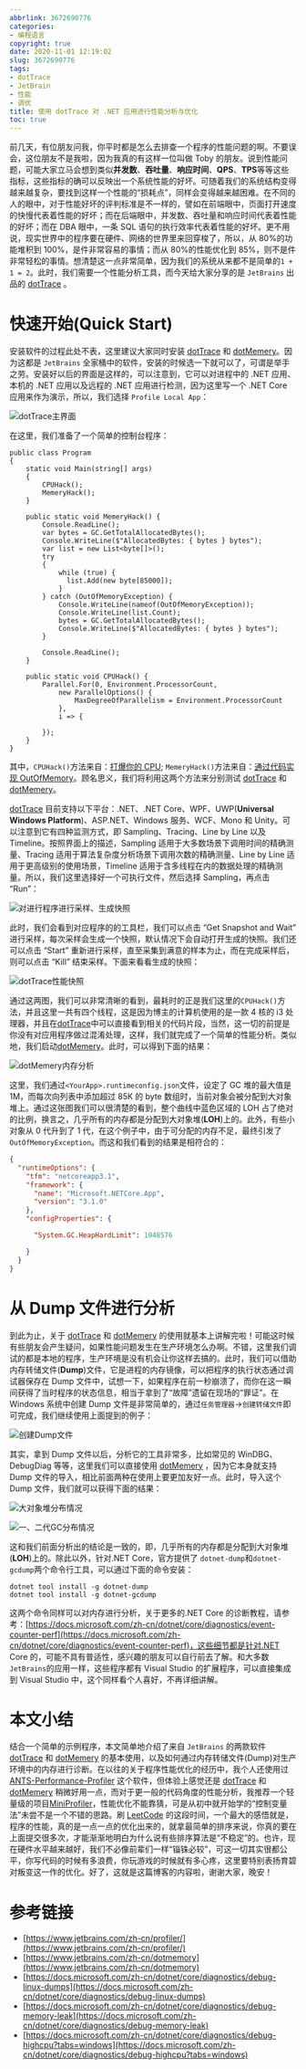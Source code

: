 ```yaml
---
abbrlink: 3672690776
categories:
- 编程语言
copyright: true
date: 2020-11-01 12:19:02
slug: 3672690776
tags:
- dotTrace
- JetBrain
- 性能
- 调优
title: 使用 dotTrace 对 .NET 应用进行性能分析与优化
toc: true
---
```


前几天，有位朋友问我，你平时都是怎么去排查一个程序的性能问题的啊。不要误会，这位朋友不是我啦，因为我真的有这样一位叫做 Toby 的朋友。说到性能问题，可能大家立马会想到类似**并发数**、**吞吐量**、**响应时间**、**QPS**、**TPS**等等这些指标，这些指标的确可以反映出一个系统性能的好坏。可随着我们的系统结构变得越来越复杂，要找到这样一个性能的“损耗点”，同样会变得越来越困难。在不同的人的眼中，对于性能好坏的评判标准是不一样的，譬如在前端眼中，页面打开速度的快慢代表着性能的好坏；而在后端眼中，并发数、吞吐量和响应时间代表着性能的好坏；而在 DBA 眼中，一条 SQL 语句的执行效率代表着性能的好坏。更不用说，现实世界中的程序要在硬件、网络的世界里来回穿梭了，所以，从 80%的功能堆积到 100%，是件非常容易的事情；而从 80%的性能优化到 85%，则不是件非常轻松的事情。想清楚这一点非常简单，因为我们的系统从来都不是简单的`1 + 1 = 2`。此时，我们需要一个性能分析工具，而今天给大家分享的是 `JetBrains` 出品的 [dotTrace](https://www.jetbrains.com/profiler/) 。

# 快速开始(Quick Start)
安装软件的过程此处不表，这里建议大家同时安装 [dotTrace](https://www.jetbrains.com/profiler/) 和  [dotMemery](https://www.jetbrains.com/dotmemory/)。因为这都是 `JetBrains` 全家桶中的软件，安装的时候选一下就可以了，可谓是举手之劳。安装好以后的界面是这样的，可以注意到，它可以对进程中的 .NET 应用、本机的 .NET 应用以及远程的 .NET 应用进行检测，因为这里写一个 .NET Core 应用来作为演示，所以，我们选择 `Profile Local App`：

![dotTrace主界面](https://i.loli.net/2020/11/01/MJA1avuHhIOSnsZ.png)

在这里，我们准备了一个简单的控制台程序：

```CSharp
public class Program
{
    static void Main(string[] args)
    {
        CPUHack();
        MemeryHack();
    }
        
    public static void MemeryHack() {
        Console.ReadLine();
        var bytes = GC.GetTotalAllocatedBytes();
        Console.WriteLine($"AllocatedBytes: { bytes } bytes");
        var list = new List<byte[]>();
        try
        {
            while (true) {
              list.Add(new byte[85000]);
            }
        } catch (OutOfMemoryException) {
            Console.WriteLine(nameof(OutOfMemoryException));
            Console.WriteLine(list.Count);
            bytes = GC.GetTotalAllocatedBytes();
            Console.WriteLine($"AllocatedBytes: { bytes } bytes");
        }

        Console.ReadLine();
    }

    public static void CPUHack() {
        Parallel.For(0, Environment.ProcessorCount,
            new ParallelOptions() {
                MaxDegreeOfParallelism = Environment.ProcessorCount
            },
            i => {
              
        });
    }
}
```
其中，`CPUHack()`方法来自：[打爆你的 CPU](https://www.cnblogs.com/weihanli/p/implement-full-cpu.html); `MemeryHack()`方法来自：[通过代码实现 OutOfMemory](https://www.cnblogs.com/weihanli/p/implement-out-of-memory.html)。顾名思义，我们将利用这两个方法来分别测试 [dotTrace](https://www.jetbrains.com/profiler/) 和  [dotMemery](https://www.jetbrains.com/dotmemory/)。

[dotTrace](https://www.jetbrains.com/profiler/) 目前支持以下平台：.NET、.NET Core、WPF、UWP(**Universal Windows Platform**)、ASP.NET、Windows 服务、WCF、Mono 和 Unity。可以注意到它有四种监测方式，即 Sampling、Tracing、Line by Line 以及 Timeline。按照界面上的描述，Sampling 适用于大多数场景下调用时间的精确测量、Tracing 适用于算法复杂度分析场景下调用次数的精确测量、Line by Line 适用于更高级别的使用场景，Timeline 适用于含多线程在内的数据处理的精确测量。所以，我们这里选择好一个可执行文件，然后选择 Sampling，再点击 “Run”：

![对进行程序进行采样、生成快照](https://i.loli.net/2020/11/01/FSvbD5wlE43CJxd.png)

此时，我们会看到对应程序的的工具栏，我们可以点击 “Get Snapshot and Wait” 进行采样，每次采样会生成一个快照，默认情况下会自动打开生成的快照。我们还可以点击 “Start” 重新进行采样，直至采集到满意的样本为止，而在完成采样后，则可以点击 “Kill” 结束采样。下面来看看生成的快照：

![dotTrace性能快照](https://i.loli.net/2020/11/01/NCO8flxrA7c69mB.png)

通过这两图，我们可以非常清晰的看到，最耗时的正是我们这里的`CPUHack()`方法，并且这里一共有四个线程，这是因为博主的计算机使用的是一款 4 核的 i3 处理器，并且在[dotTrace](https://www.jetbrains.com/profiler/)中可以直接看到相关的代码片段，当然，这一切的前提是你没有对应用程序做过混淆处理，这样，我们就完成了一个简单的性能分析。类似地，我们启动[dotMemery](https://www.jetbrains.com/dotmemory/)。此时，可以得到下面的结果：

![dotMemery内存分析](https://i.loli.net/2020/11/01/JMKZajbkWwGPT3v.png)

这里，我们通过`<YourApp>.runtimeconfig.json`文件，设定了 GC 堆的最大值是 1M，而每次向列表中添加超过 85K 的 byte 数组时，当前对象会被分配到大对象堆上。通过这张图我们可以很清楚的看到，整个曲线中蓝色区域的 LOH 占了绝对的比例，换言之，几乎所有的内存都是分配到大对象堆(**LOH**)上的。此外，有些小对象从 0 代升到了 1 代，在这个例子中，由于可分配的内存不足，最终引发了`OutOfMemoryException`。而这和我们看到的结果是相符合的：
```JSON
{
  "runtimeOptions": {
    "tfm": "netcoreapp3.1",
    "framework": {
      "name": "Microsoft.NETCore.App",
      "version": "3.1.0"
    },
    "configProperties": {

      "System.GC.HeapHardLimit": 1048576

    }
  }
}
```

# 从 Dump 文件进行分析
到此为止，关于 [dotTrace](https://www.jetbrains.com/profiler/) 和  [dotMemery](https://www.jetbrains.com/dotmemory/) 的使用就基本上讲解完啦！可能这时候有些朋友会产生疑问，如果性能问题发生在生产环境怎么办啊。不错，这里我们调试的都是本地的程序，生产环境是没有机会让你这样去搞的。此时，我们可以借助内存转储文件(**Dump**)文件，它是进程的内存镜像，可以把程序的执行状态通过调试器保存在 Dump 文件中，试想一下，如果程序在前一秒崩溃了，而你在这一瞬间获得了当时程序的状态信息，相当于拿到了“故障”遗留在现场的“罪证”。在 Windows 系统中创建 Dump 文件是非常简单的，通过`任务管理器`->`创建转储文件`即可完成，我们继续使用上面提到的例子：

![创建Dump文件](https://i.loli.net/2020/11/01/fWZ4dGENeUcoOI7.jpg)

其实，拿到 Dump 文件以后，分析它的工具非常多，比如常见的 WinDBG、DebugDiag 等等，这里我们可以直接使用 [dotMemery](https://www.jetbrains.com/dotmemory/) ，因为它本身就支持 Dump 文件的导入，相比前面两种在使用上要更加友好一点。此时，导入这个 Dump 文件，我们就可以获得下面的结果：

![大对象堆分布情况](https://i.loli.net/2020/11/02/wa7ok2LcGuVh9v1.png)

![一、二代GC分布情况](https://i.loli.net/2020/11/02/upfPZQkhNgTi6nH.png)

这和我们前面分析出的结论是一致的，即，几乎所有的内存都是分配到大对象堆(**LOH**)上的。除此以外，针对.NET Core，官方提供了
`dotnet-dump`和`dotnet-gcdump`两个命令行工具，可以通过下面的命令安装：
```plain
dotnet tool install -g dotnet-dump
dotnet tool install -g dotnet-gcdump
```
这两个命令同样可以对内存进行分析，关于更多的.NET Core 的诊断教程，请参考：[https://docs.microsoft.com/zh-cn/dotnet/core/diagnostics/event-counter-perf](https://docs.microsoft.com/zh-cn/dotnet/core/diagnostics/event-counter-perf)，这些细节都是针对.NET Core 的，可能不具有普适性，感兴趣的朋友可以自行前去了解。和大多数`JetBrains`的应用一样，这些程序都有 Visual Studio 的扩展程序，可以直接集成到 Visual Studio 中，这个同样看个人喜好，不再详细讲解。

# 本文小结
结合一个简单的示例程序，本文简单地介绍了来自 `JetBrains` 的两款软件 [dotTrace](https://www.jetbrains.com/profiler/) 和  [dotMemery](https://www.jetbrains.com/dotmemory/) 的基本使用，以及如何通过内存转储文件(Dump)对生产环境中的内存进行诊断。在以往的关于程序性能优化的经历中，我个人还使用过 [ANTS-Performance-Profiler](https://www.red-gate.com/products/dotnet-development/ants-performance-profiler/)  这个软件，但体验上感觉还是 [dotTrace](https://www.jetbrains.com/profiler/) 和  [dotMemery](https://www.jetbrains.com/dotmemory/) 稍微好用一点，而对于更一般的代码角度的性能分析，我推荐一个轻量级的项目[MiniProfiler](https://miniprofiler.com/)，性能优化不能靠猜，可是从初中就开始学的“控制变量法”未尝不是一个不错的思路。刷 [LeetCode](https://leetcode-cn.com/u/qinyuanpei/) 的这段时间，一个最大的感悟就是，程序的性能，真的是一点一点的优化出来的，就拿最简单的排序来说，你真的要在上面提交很多次，才能渐渐地明白为什么说有些排序算法是“不稳定”的。也许，现在硬件水平越来越好，我们不必像前辈们一样“锱铢必较”，可这一切其实很都公平，你写代码的时候有多浪费，你玩游戏的时候就有多心疼，这里要特别表扬育碧对叛变这一作的优化。好了，这就是这篇博客的内容啦，谢谢大家，晚安！

# 参考链接
* [https://www.jetbrains.com/zh-cn/profiler/](https://www.jetbrains.com/zh-cn/profiler/)
* [https://www.jetbrains.com/zh-cn/dotmemory](https://www.jetbrains.com/zh-cn/dotmemory)
* [https://docs.microsoft.com/zh-cn/dotnet/core/diagnostics/debug-linux-dumps](https://docs.microsoft.com/zh-cn/dotnet/core/diagnostics/debug-linux-dumps)
* [https://docs.microsoft.com/zh-cn/dotnet/core/diagnostics/debug-memory-leak](https://docs.microsoft.com/zh-cn/dotnet/core/diagnostics/debug-memory-leak)
* [https://docs.microsoft.com/zh-cn/dotnet/core/diagnostics/debug-highcpu?tabs=windows](https://docs.microsoft.com/zh-cn/dotnet/core/diagnostics/debug-highcpu?tabs=windows)